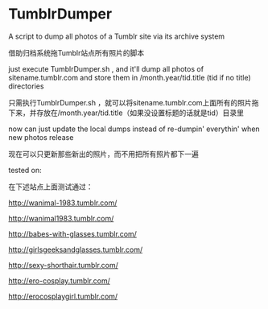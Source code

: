 # TumblrDumper
A script to dump all photos of a Tumblr site via its archive system

借助归档系统拖Tumblr站点所有照片的脚本


just execute TumblrDumper.sh <sitename>, and it'll dump all photos of sitename.tumblr.com and store them in /month.year/tid.title (tid if no title) directories

只需执行TumblrDumper.sh <sitename>，就可以将sitename.tumblr.com上面所有的照片拖下来，并存放在/month.year/tid.title（如果没设置标题的话就是tid）目录里

now can just update the local dumps instead of re-dumpin' everythin' when new photos release

现在可以只更新那些新出的照片，而不用把所有照片都下一遍

tested on: 

在下述站点上面测试通过：


http://wanimal-1983.tumblr.com/

http://wanimal1983.tumblr.com/

http://babes-with-glasses.tumblr.com/

http://girlsgeeksandglasses.tumblr.com/

http://sexy-shorthair.tumblr.com/

http://ero-cosplay.tumblr.com/

http://erocosplaygirl.tumblr.com/
